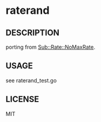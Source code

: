 # raterand

## DESCRIPTION

porting from [Sub::Rate::NoMaxRate](https://github.com/typester/Sub-Rate/blob/master/lib/Sub/Rate/NoMaxRate.pm).

## USAGE

see raterand_test.go

## LICENSE

MIT
